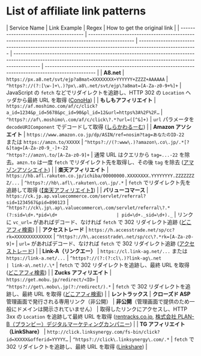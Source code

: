 # List of affiliate link patterns

| Service Name                           | Link Example                                                                                      | Regex                                                                                                  | How to get the original link                                                                                                                                            |
| -------------------------------------- | ------------------------------------------------------------------------------------------------- | ------------------------------------------------------------------------------------------------------ | ----------------------------------------------------------------------------------------------------------------------------------------------------------------------- | --------------------------------------------------------------------------------------------------- |
| **A8.net**                             | `https://px.a8.net/svt/ejp?a8mat=XXXXXXXX+YYYYYY+ZZZZ+AAAAAA`                                     | `^https?://(?:[\w-]+\.)?px\.a8\.net/svt/ejp\?a8mat=[A-Za-z0-9+%]+`                                     | JavaScript の `fetch` などでリダイレクトを追跡し、HTTP 302 の `Location` ヘッダから最終 URL を取得 ([ConoHa][1])                                                        |
| **もしもアフィリエイト**               | `https://af.moshimo.com/af/c/click?a_id=1234&p_id=5678&pc_id=90&pl_id=12&url=https%3A%2F%2F…`     | `^https?://af\.moshimo\.com/af/c/click\?.*?url=([^&]+)`                                                | `url` パラメータを `decodeURIComponent` でデコードして取得 ([しらかわるーむ][2])                                                                                        |
| **Amazon アソシエイト**                | `https://www.amazon.co.jp/dp/ASIN/ref=nosim?tag=あなたのID-22` <br>または `https://amzn.to/XXXXX` | `^https?://(?:www\.)?amazon\.co\.jp/.*[?&]tag=[A-Za-z0-9_-]+-22` <br>`^https?://amzn\.to/[A-Za-z0-9]+` | 通常 URL はクエリから `tag=...-22` を除去。`amzn.to` は一度 `fetch` でリダイレクト先を取得し、その後 `tag` を除去 ([アマゾンアソシエイト][3])                           |
| **楽天アフィリエイト**                 | `https://hb.afl.rakuten.co.jp/ichiba/00000000.XXXXXXXX.YYYYYYYY.ZZZZZZZZ/...`                     | `^https?://hb\.afl\.rakuten\.co\.jp/.*`                                                                | `fetch` でリダイレクト先を追跡して取得 ([【楽天アフィリエイト】][4])                                                                                                    |
| **バリューコマース**                   | `https://ck.jp.ap.valuecommerce.com/servlet/referral?sid=1234567&pid=890123`                      | `^https?://ck\.jp\.ap\.valuecommerce\.com/servlet/referral\?.*(?:sid=\d+.*pid=\d+                      | pid=\d+._sid=\d+)._`                                                                                                                                                    | リンクに `vc_url=` があればデコード、なければ `fetch` で 302 リダイレクト追跡 ([どこアフィ検索][5]) |
| **アクセストレード**                   | `https://h.accesstrade.net/sp/cc?rk=XXXXXXXXXXXXXX`                                               | `^https?://h\.accesstrade\.net/sp/cc\?.*rk=[A-Za-z0-9]+`                                               | `url=` があればデコード、なければ `fetch` で 302 リダイレクト追跡 ([アクセストレード][6])                                                                               |
| **Link-A（リンクエー）**               | `https://cl.link-ag.net/...` または `https://link-a.net/...`                                      | `^https?://(?:(?:cl\.)?link-ag\.net                                                                    | link-a\.net)/.\*`                                                                                                                                                       | `fetch` で 302 リダイレクトを追跡し、最終 URL を取得 ([どこアフィ検索][7])                          |
| **Zucks アフィリエイト**               | `https://get.mobu.jp/redirect/<ID>`                                                               | `^https?://get\.mobu\.jp(?:/redirect/).*`                                                              | `fetch` で 302 リダイレクトを追跡し、最終 URL を取得 ([どこアフィ検索][5])                                                                                              |
| **レントラックス**                     | **クローズド ASP**<br>管理画面で発行される専用リンク（非公開）                                    | **非公開**（管理画面で提供のため一般にドメインは開示されていません）                                   | 取得したリンクにアクセスし、HTTP 3xx の `Location` を追跡して最終 URL を取得 ([rentracks.co.jp][8], [株式会社 PLAN-B（プランビー）デジタルマーケティングカンパニー][9]) |
| **TG アフィリエイト<br>（LinkShare）** | `http://click.linksynergy.com/fs-bin/click?id=XXXXX&offerid=YYYYY…`                               | `^https?://click\.linksynergy\.com/.*`                                                                 | `fetch` で 302 リダイレクトを追跡し、最終 URL を取得 ([Linkshare][10])                                                                                                  |

[1]: https://www.conoha.jp/lets-wp/affiliatelink/?utm_source=chatgpt.com "アフィリエイトリンクとは？作り方から貼る場所のコツまで解説"
[2]: https://shirakawaroom.com/2024/09/18/post-tips-5279/?utm_source=chatgpt.com "アフィリエイトリンクから商品ページへの直リンクを作成する方法"
[3]: https://affiliate.amazon.co.jp/help/node/topic/GP38PJ6EUR6PFBEC?utm_source=chatgpt.com "Amazon.co.jpの特定の商品へのシンプルなテキストリンクはどの ..."
[4]: https://affiliate.rakuten.co.jp/info/?utm_source=chatgpt.com "楽天アフィリエイトからのお知らせ"
[5]: https://dokoafi.com/?p=5846&utm_source=chatgpt.com "「https://get.mobu.jp/redirect/」のアフィリエイトはZucksにある ..."
[6]: https://www.accesstrade.ne.jp/faq/after/detail/533?utm_source=chatgpt.com "リファラ取得について｜登録後のよくある質問 - アクセストレード"
[7]: https://dokoafi.com/?p=5662&utm_source=chatgpt.com "「https://cl.link-ag.net/」はLink-A globalのアフィリエイトリンク ..."
[8]: https://www.rentracks.co.jp/?utm_source=chatgpt.com "株式会社レントラックス ｜ クローズド アフィリエイトサービス"
[9]: https://www.plan-b.co.jp/blog/ad/10007/?utm_source=chatgpt.com "【アフィリエイト初心者向け】おすすめASP20種を紹介 - PLAN-B"
[10]: https://linkshare.zendesk.com/hc/ja/articles/360007848734-%E3%83%AA%E3%83%B3%E3%82%AF%E3%82%B3%E3%83%BC%E3%83%89%E3%81%AB%E9%96%A2%E3%81%99%E3%82%8B%E6%B3%A8%E6%84%8F%E4%BA%8B%E9%A0%85%E3%81%AB%E3%81%A4%E3%81%84%E3%81%A6?utm_source=chatgpt.com "リンクコードに関する注意事項について"
